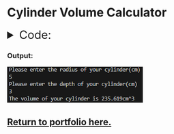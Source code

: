 # Cylinder Volume Calculator

<details>
  <summary style="font-Size: 20pt">Code:</summary>
<pre>
  <code style="language-python">
  <p>iRadius = float(input("Please enter the radius of your cylinder(cm)\n"))
    iDepth = float(input("Please enter the depth of your cylinder(cm)\n"))<br>

    print(f"The volume of your cylinder is {round((3.14159*iRadius**2)*iDepth, 3)}cm^3")</p>
  </code>
</pre>
</details>

### Output:
![An image containing the output of the code.](bin/CalculatorOutput.png)

## [Return to portfolio here.](README.md)
